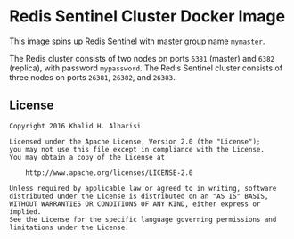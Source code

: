 # Redis Sentinel Cluster Docker Image

This image spins up Redis Sentinel with master group name `mymaster`.

The Redis cluster consists of two nodes on ports `6381` (master) and `6382` (replica), with password `mypassword`.
The Redis Sentinel cluster consists of three nodes on ports `26381`, `26382`, and `26383`.




## License

```
Copyright 2016 Khalid H. Alharisi

Licensed under the Apache License, Version 2.0 (the "License");
you may not use this file except in compliance with the License.
You may obtain a copy of the License at

    http://www.apache.org/licenses/LICENSE-2.0

Unless required by applicable law or agreed to in writing, software
distributed under the License is distributed on an "AS IS" BASIS,
WITHOUT WARRANTIES OR CONDITIONS OF ANY KIND, either express or implied.
See the License for the specific language governing permissions and
limitations under the License.
```


